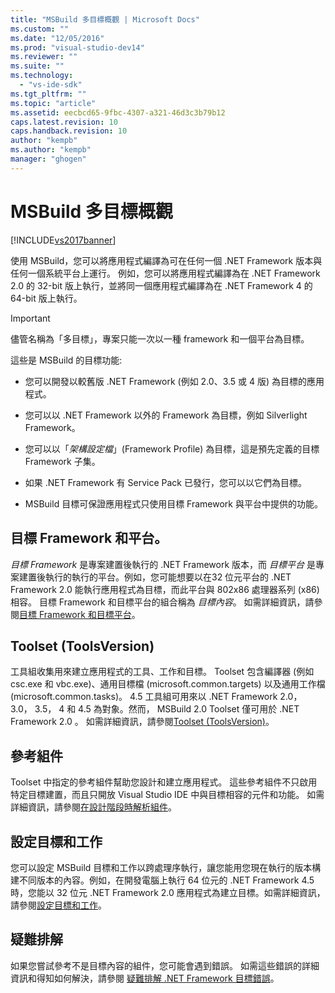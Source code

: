 ```yaml
---
title: "MSBuild 多目標概觀 | Microsoft Docs"
ms.custom: ""
ms.date: "12/05/2016"
ms.prod: "visual-studio-dev14"
ms.reviewer: ""
ms.suite: ""
ms.technology: 
  - "vs-ide-sdk"
ms.tgt_pltfrm: ""
ms.topic: "article"
ms.assetid: eecbcd65-9fbc-4307-a321-46d3c3b79b12
caps.latest.revision: 10
caps.handback.revision: 10
author: "kempb"
ms.author: "kempb"
manager: "ghogen"
---
```

# MSBuild 多目標概觀
[!INCLUDE[vs2017banner](../code-quality/includes/vs2017banner.md)]

使用 MSBuild，您可以將應用程式編譯為可在任何一個 .NET Framework 版本與任何一個系統平台上運行。  例如，您可以將應用程式編譯為在 .NET Framework 2.0 的 32\-bit 版上執行，並將同一個應用程式編譯為在 .NET Framework 4 的 64\-bit 版上執行。  
  
> [!IMPORTANT]
>  儘管名稱為「多目標」，專案只能一次以一種 framework 和一個平台為目標。  
  
 這些是 MSBuild 的目標功能:  
  
-   您可以開發以較舊版 .NET Framework \(例如 2.0、3.5 或 4 版\) 為目標的應用程式。  
  
-   您可以以 .NET Framework 以外的 Framework 為目標，例如 Silverlight Framework。  
  
-   您可以以「*架構設定檔*」\(Framework Profile\) 為目標，這是預先定義的目標 Framework 子集。  
  
-   如果 .NET Framework 有 Service Pack 已發行，您可以以它們為目標。  
  
-   MSBuild 目標可保證應用程式只使用目標 Framework 與平台中提供的功能。  
  
## 目標 Framework 和平台。  
 *目標 Framework* 是專案建置後執行的 .NET Framework 版本，而 *目標平台* 是專案建置後執行的執行的平台。例如，您可能想要以在32 位元平台的 .NET Framework 2.0 能執行應用程式為目標，而此平台與 802x86 處理器系列 \(x86\) 相容。  目標 Framework 和目標平台的組合稱為 *目標內容*。  如需詳細資訊，請參閱[目標 Framework 和目標平台](../msbuild/msbuild-target-framework-and-target-platform.md)。  
  
## Toolset \(ToolsVersion\)  
 工具組收集用來建立應用程式的工具、工作和目標。  Toolset 包含編譯器 \(例如 csc.exe 和 vbc.exe\)、通用目標檔 \(microsoft.common.targets\) 以及通用工作檔 \(microsoft.common.tasks\)。  4.5 工具組可用來以 .NET Framework 2.0， 3.0， 3.5， 4 和 4.5 為對象。然而， MSBuild 2.0 Toolset 僅可用於 .NET Framework 2.0 。  如需詳細資訊，請參閱[Toolset \(ToolsVersion\)](../msbuild/msbuild-toolset-toolsversion.md)。  
  
## 參考組件  
 Toolset 中指定的參考組件幫助您設計和建立應用程式。  這些參考組件不只啟用特定目標建置，而且只開放 Visual Studio IDE 中與目標相容的元件和功能。  如需詳細資訊，請參閱[在設計階段時解析組件](../msbuild/resolving-assemblies-at-design-time.md)。  
  
## 設定目標和工作  
 您可以設定 MSBuild 目標和工作以跨處理序執行，讓您能用您現在執行的版本構建不同版本的內容。例如，在開發電腦上執行 64 位元的 .NET Framework 4.5 時，您能以 32 位元 .NET Framework 2.0 應用程式為建立目標。如需詳細資訊，請參閱[設定目標和工作](../msbuild/configuring-targets-and-tasks.md)。  
  
## 疑難排解  
 如果您嘗試參考不是目標內容的組件，您可能會遇到錯誤。  如需這些錯誤的詳細資訊和得知如何解決，請參閱 [疑難排解 .NET Framework 目標錯誤](../msbuild/troubleshooting-dotnet-framework-targeting-errors.md)。